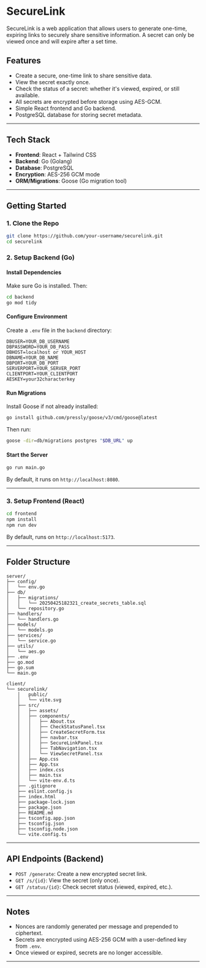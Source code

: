 # SecureLink

SecureLink is a web application that allows users to generate one-time, expiring links to securely share sensitive information. A secret can only be viewed once and will expire after a set time.

## Features

- Create a secure, one-time link to share sensitive data.
- View the secret exactly once.
- Check the status of a secret: whether it's viewed, expired, or still available.
- All secrets are encrypted before storage using AES-GCM.
- Simple React frontend and Go backend.
- PostgreSQL database for storing secret metadata.

---

## Tech Stack

- **Frontend**: React + Tailwind CSS
- **Backend**: Go (Golang)
- **Database**: PostgreSQL
- **Encryption**: AES-256 GCM mode
- **ORM/Migrations**: Goose (Go migration tool)


---

## Getting Started

### 1. Clone the Repo

```bash
git clone https://github.com/your-username/securelink.git
cd securelink
```

### 2. Setup Backend (Go)

#### Install Dependencies

Make sure Go is installed. Then:

```bash
cd backend
go mod tidy
```

#### Configure Environment

Create a `.env` file in the `backend` directory:

```env
DBUSER=YOUR_DB_USERNAME
DBPASSWORD=YOUR_DB_PASS
DBHOST=localhost or YOUR_HOST
DBNAME=YOUR_DB_NAME
DBPORT=YOUR_DB_PORT
SERVERPORT=YOUR_SERVER_PORT
CLIENTPORT=YOUR_CLIENTPORT
AESKEY=your32characterkey
```

#### Run Migrations

Install Goose if not already installed:

```bash
go install github.com/pressly/goose/v3/cmd/goose@latest
```

Then run:

```bash
goose -dir=db/migrations postgres "$DB_URL" up
```

#### Start the Server

```bash
go run main.go
```

By default, it runs on `http://localhost:8080`.

---

### 3. Setup Frontend (React)

```bash
cd frontend
npm install
npm run dev
```

By default, runs on `http://localhost:5173`.

---

## Folder Structure

```
server/
├── config/
│   └── env.go
├── db/
│   ├── migrations/
│   │   └── 20250425182321_create_secrets_table.sql
│   └── repository.go
├── handlers/
│   └── handlers.go
├── models/
│   └── models.go
├── services/
│   └── service.go
├── utils/
│   └── aes.go
├── .env
├── go.mod
├── go.sum
└── main.go

client/
└── securelink/
    │   public/
    │   └── vite.svg
    ├── src/
    │   ├── assets/
    │   ├── components/
    │   │   ├── About.tsx
    │   │   ├── CheckStatusPanel.tsx
    │   │   ├── CreateSecretForm.tsx
    │   │   ├── navbar.tsx
    │   │   ├── SecureLinkPanel.tsx
    │   │   ├── TabNavigation.tsx
    │   │   └── ViewSecretPanel.tsx
    │   ├── App.css
    │   ├── App.tsx
    │   ├── index.css
    │   ├── main.tsx
    │   └── vite-env.d.ts
    ├── .gitignore
    ├── eslint.config.js
    ├── index.html
    ├── package-lock.json
    ├── package.json
    ├── README.md
    ├── tsconfig.app.json
    ├── tsconfig.json
    ├── tsconfig.node.json
    └── vite.config.ts

```

---

## API Endpoints (Backend)

- `POST /generate`: Create a new encrypted secret link.
- `GET /s/{id}`: View the secret (only once).
- `GET /status/{id}`: Check secret status (viewed, expired, etc.).

---

## Notes

- Nonces are randomly generated per message and prepended to ciphertext.
- Secrets are encrypted using AES-256 GCM with a user-defined key from `.env`.
- Once viewed or expired, secrets are no longer accessible.

---


